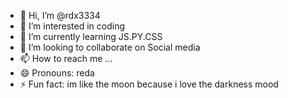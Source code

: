 - 👋 Hi, I’m @rdx3334
- 👀 I’m interested in coding
- 🌱 I’m currently learning JS.PY.CSS
- 💞️ I’m looking to collaborate on Social media
- 📫 How to reach me ...
- 😄 Pronouns: reda
- ⚡ Fun fact: im like the moon because i love the darkness mood

<!---
rdx3334/rdx3334 is a ✨ special ✨ repository because its `README.md` (this file) appears on your GitHub profile.
You can click the Preview link to take a look at your changes.
--->
